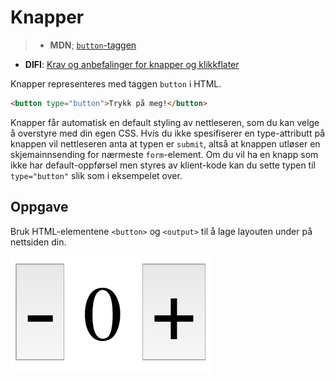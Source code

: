 # Knapper

> * **MDN**; [`button`-taggen](https://developer.mozilla.org/en-US/docs/Web/HTML/Element/button)
* **DIFI**: [Krav og anbefalinger for knapper og klikkflater](https://uu.difi.no/krav-og-regelverk/losningsforslag-web/klikkeflate-navigasjon)

Knapper representeres med taggen `button` i HTML.
```html
<button type="button">Trykk på meg!</button>
```

Knapper får automatisk en default styling av nettleseren, som du kan velge å overstyre med din egen CSS. Hvis du ikke spesifiserer en type-attributt på knappen vil nettleseren anta at typen er `submit`, altså at knappen utløser en skjemainnsending for nærmeste `form`-element. Om du vil ha en knapp som ikke har default-oppførsel men styres av klient-kode kan du sette typen til `type="button"` slik som i eksempelet over.

## Oppgave
Bruk HTML-elementene `<button>` og `<output>` til å lage layouten under på nettsiden din.

![Pluss- og minusknapper](../resources/counter.png)
